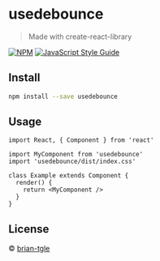 # usedebounce

> Made with create-react-library

[![NPM](https://img.shields.io/npm/v/usedebounce.svg)](https://www.npmjs.com/package/usedebounce) [![JavaScript Style Guide](https://img.shields.io/badge/code_style-standard-brightgreen.svg)](https://standardjs.com)

## Install

```bash
npm install --save usedebounce
```

## Usage

```tsx
import React, { Component } from 'react'

import MyComponent from 'usedebounce'
import 'usedebounce/dist/index.css'

class Example extends Component {
  render() {
    return <MyComponent />
  }
}
```

## License

 © [brian-tgle](https://github.com/brian-tgle)
